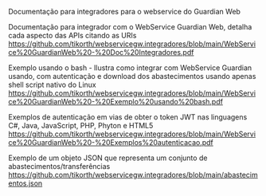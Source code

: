 Documentação para integradores para o webservice do Guardian Web

Documentação para integrador com o WebService Guardian Web, detalha cada aspecto das APIs citando as URIs
https://github.com/tikorth/webservicegw.integradores/blob/main/WebService%20GuardianWeb%20-%20Doc%20Integradores.pdf


Exemplo usando o bash - Ilustra como integrar com WebService Guardian usando, com autenticação e download dos abastecimentos usando apenas shell script nativo do Linux
https://github.com/tikorth/webservicegw.integradores/blob/main/WebService%20GuardianWeb%20-%20Exemplo%20usando%20bash.pdf

Exemplos de autenticação em vias de obter o token JWT nas linguagens C#, Java, JavaScript, PHP, Phyton e HTML5
https://github.com/tikorth/webservicegw.integradores/blob/main/WebService%20GuardianWeb%20-%20Exemplos%20autenticacao.pdf

Exemplo de um objeto JSON que representa um conjunto de abastecimentos/transferências
https://github.com/tikorth/webservicegw.integradores/blob/main/abastecimentos.json
